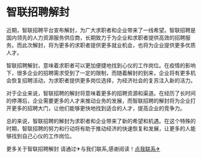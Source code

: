 # 智联招聘解封

近期，智联招聘平台宣布解封，为广大求职者和企业带来了一线希望。智联招聘是国内领先的人力资源服务供应商，长期致力于为企业和求职者提供高效的招聘服务。而此次解封，将为更多的求职者提供更多就业机会，也将为企业提供更多优质人才。

智联招聘解封，意味着求职者可以更加便捷地找到心仪的工作岗位。在疫情的影响下，很多企业的招聘需求受到了一定的限制，而随着解封的到来，企业将有更多机会恢复招聘活动，为求职者提供更多岗位选择，为经济社会的复苏注入新的活力。

对于企业来说，智联招聘的解封将意味着更多的招聘资源和渠道。在经历了长时间的停滞后，企业需要更多的人才来推动业务的发展，而智联招聘的解封将为企业打开更多的招聘大门，让他们能够更快地找到适合的人才，提高企业的竞争力。

总的来说，智联招聘的解封为求职者和企业带来了新的希望和机遇。在这个特殊的时期，智联招聘的努力和行动将有助于推动经济的快速恢复和发展，让更多的人能够找到自己心仪的工作岗位。

更多关于智联招聘解封 请通过✈与我们联系,感谢阅读！[点我联系✈](https://us.G208.com)